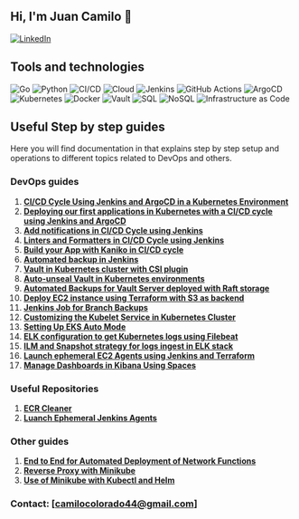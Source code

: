 ## Hi, I'm Juan Camilo 👋

[![LinkedIn](https://img.shields.io/badge/LinkedIn-000?style=for-the-badge&logo=linkedin&logoColor=white)](https://www.linkedin.com/in/juan-camilo-colorado-cardona-4114b823b/)

## Tools and technologies

![Go](https://img.shields.io/badge/Go-00ADD8?style=for-the-badge&logo=go&logoColor=white) ![Python](https://img.shields.io/badge/Python-3776AB?style=for-the-badge&logo=python&logoColor=white) ![CI/CD](https://img.shields.io/badge/CI%2FCD-239120?style=for-the-badge&logo=continuous-integration&logoColor=white) ![Cloud](https://img.shields.io/badge/Cloud-4285F4?style=for-the-badge&logo=google-cloud&logoColor=white) ![Jenkins](https://img.shields.io/badge/Jenkins-D24939?style=for-the-badge&logo=jenkins&logoColor=white) ![GitHub Actions](https://img.shields.io/badge/GitHub_Actions-2088FF?style=for-the-badge&logo=github-actions&logoColor=white) ![ArgoCD](https://img.shields.io/badge/ArgoCD-FE4B02?style=for-the-badge&logo=argo&logoColor=white) ![Kubernetes](https://img.shields.io/badge/Kubernetes-326CE5?style=for-the-badge&logo=kubernetes&logoColor=white) ![Docker](https://img.shields.io/badge/Docker-2496ED?style=for-the-badge&logo=docker&logoColor=white) ![Vault](https://img.shields.io/badge/Vault-000000?style=for-the-badge&logo=vault&logoColor=white) ![SQL](https://img.shields.io/badge/SQL-4479A1?style=for-the-badge&logo=database&logoColor=white) ![NoSQL](https://img.shields.io/badge/NoSQL-78C143?style=for-the-badge&logo=database&logoColor=white) ![Infrastructure as Code](https://img.shields.io/badge/IaC-623CE4?style=for-the-badge&logo=code&logoColor=white)  

## Useful Step by step guides

Here you will find documentation in that explains step by step setup and operations to different topics related to DevOps and others.

### DevOps guides

1. **[CI/CD Cycle Using Jenkins and ArgoCD in a Kubernetes Environment](https://github.com/juancamilocc/virtual_resources/wiki/configuration-cycle-cicd)**
2. **[Deploying our first applications in Kubernetes with a CI/CD cycle using Jenkins and ArgoCD](https://github.com/juancamilocc/virtual_resources/wiki/deploy-first-app-cicd-cycle)**
3. **[Add notifications in CI/CD Cycle using Jenkins](https://github.com/juancamilocc/virtual_resources/wiki/notifications-cicd-cycle)**
4. **[Linters and Formatters in CI/CD Cycle using Jenkins](https://github.com/juancamilocc/virtual_resources/wiki/linters-formatters-cicd-cycle)**
5. **[Build your App with Kaniko in CI/CD cycle](https://github.com/juancamilocc/virtual_resources/wiki/kaniko-use)**
6. **[Automated backup in Jenkins](https://github.com/juancamilocc/virtual_resources/wiki/backups-jenkins)**
7. **[Vault in Kubernetes cluster with CSI plugin](https://github.com/juancamilocc/virtual_resources/wiki/vault-kubernetes-with-csi)**
8. **[Auto-unseal Vault in Kubernetes environments](https://github.com/juancamilocc/virtual_resources/wiki/autounseal-vault)**
9. **[Automated Backups for Vault Server deployed with Raft storage](https://github.com/juancamilocc/virtual_resources/wiki/backups-vault)**
10. **[Deploy EC2 instance using Terraform with S3 as backend](https://github.com/juancamilocc/virtual_resources/wiki/deploy-ec2-using-terraform)**
11. **[Jenkins Job for Branch Backups](https://github.com/juancamilocc/virtual_resources/wiki/branch-backups)**
12. **[Customizing the Kubelet Service in Kubernetes Cluster](https://github.com/juancamilocc/virtual_resources/wiki/access-to-nodes)**
13. **[Setting Up EKS Auto Mode](https://github.com/juancamilocc/virtual_resources/wiki/eks-auto-mode)**
14. **[ELK configuration to get Kubernetes logs using Filebeat](https://github.com/juancamilocc/virtual_resources/wiki/elk-configuration-filebeat)**
15. **[ILM and Snapshot strategy for logs ingest in ELK stack](https://github.com/juancamilocc/virtual_resources/wiki/ilm-and-snapshots-in-elk)**
16. **[Launch ephemeral EC2 Agents using Jenkins and Terraform](https://github.com/juancamilocc/virtual_resources/wiki/launch-ephemeral-jenkins-agents)**
17. **[Manage Dashboards in Kibana Using Spaces](https://github.com/juancamilocc/virtual_resources/wiki/spaces-kibana-dashboards)**

### Useful Repositories

1. **[ECR Cleaner](https://github.com/juancamilocc/ecr-cleaner)**
2. **[Luanch Ephemeral Jenkins Agents](https://github.com/juancamilocc/launch-ephemeral-jenkins-agents)**

### Other guides

1. **[End to End for Automated Deployment of Network Functions](https://github.com/juancamilocc/virtual_resources/wiki/end-to-end-network-func)**
2. **[Reverse Proxy with Minikube](https://github.com/juancamilocc/virtual_resources/wiki/reverse-proxy-minikube)**
3. **[Use of Minikube with Kubectl and Helm](https://github.com/juancamilocc/virtual_resources/wiki/use-minikube-kubectl-helm)**

### Contact: [camilocolorado44@gmail.com]
